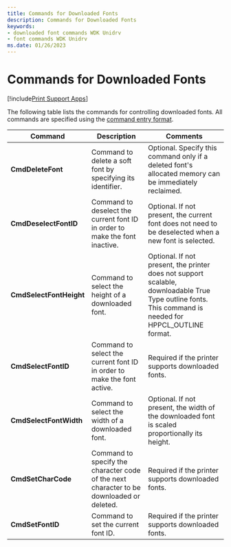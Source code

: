 ```yaml
---
title: Commands for Downloaded Fonts
description: Commands for Downloaded Fonts
keywords:
- downloaded font commands WDK Unidrv
- font commands WDK Unidrv
ms.date: 01/26/2023
---
```


# Commands for Downloaded Fonts

[!include[Print Support Apps](../includes/print-support-apps.md)]

The following table lists the commands for controlling downloaded fonts. All commands are specified using the [command entry format](command-entry-format.md).

| Command | Description | Comments |
|---|---|---|
| **CmdDeleteFont** | Command to delete a soft font by specifying its identifier. | Optional. Specify this command only if a deleted font's allocated memory can be immediately reclaimed. |
| **CmdDeselectFontID** | Command to deselect the current font ID in order to make the font inactive. | Optional. If not present, the current font does not need to be deselected when a new font is selected. |
| **CmdSelectFontHeight** | Command to select the height of a downloaded font. | Optional. If not present, the printer does not support scalable, downloadable True Type outline fonts. This command is needed for HPPCL_OUTLINE format. |
| **CmdSelectFontID** | Command to select the current font ID in order to make the font active. | Required if the printer supports downloaded fonts. |
| **CmdSelectFontWidth** | Command to select the width of a downloaded font. | Optional. If not present, the width of the downloaded font is scaled proportionally its height. |
| **CmdSetCharCode** | Command to specify the character code of the next character to be downloaded or deleted. | Required if the printer supports downloaded fonts. |
| **CmdSetFontID** | Command to set the current font ID. | Required if the printer supports downloaded fonts. |

